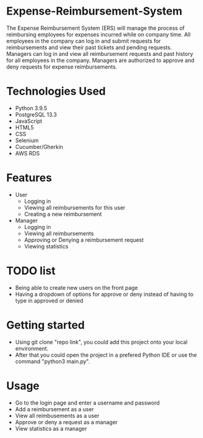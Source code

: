 # Expense-Reimbursement-System

The Expense Reimbursement System (ERS) will manage the process of reimbursing employees for expenses incurred while on company time. All employees in the company can log in and submit requests for reimbursements and view their past tickets and pending requests. Managers can log in and view all reimbursement requests and past history for all employees in the company. Managers are authorized to approve and deny requests for expense reimbursements.

# Technologies Used 

- Python 3.9.5
- PostgreSQL 13.3
- JavaScript 
- HTML5
- CSS
- Selenium
- Cucumber/Gherkin
- AWS RDS

# Features
- User
  - Logging in
  - Viewing all reimbursements for this user
  - Creating a new reimbursement
- Manager
  - Logging in
  - Viewing all reimbursements
  - Approving or Denying a reimbursement request
  - Viewing statistics
# TODO list
- Being able to create new users on the front page
- Having a dropdown of options for approve or deny instead of having to type in approved or denied
# Getting started
- Using git clone "repo link", you could add this project onto your local environment. 
- After that you could open the project in a prefered Python IDE or use the command "python3 main.py".
# Usage
- Go to the login page and enter a username and password
- Add a reimbursement as a user
- View all reimbusements as a user
- Approve or deny a request as a manager
- View statistics as a manager
